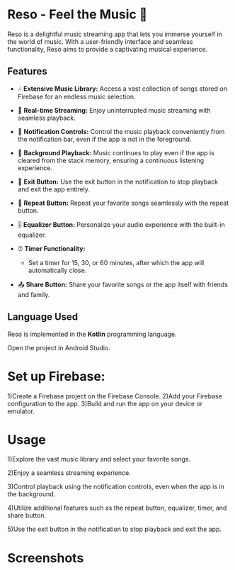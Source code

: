 # Reso - Feel the Music 🎵

Reso is a delightful music streaming app that lets you immerse yourself in the world of music. With a user-friendly interface and seamless functionality, Reso aims to provide a captivating musical experience.

## Features

- 🎶 **Extensive Music Library:** Access a vast collection of songs stored on Firebase for an endless music selection.

- 📡 **Real-time Streaming:** Enjoy uninterrupted music streaming with seamless playback.

- 📱 **Notification Controls:** Control the music playback conveniently from the notification bar, even if the app is not in the foreground.

- 🚀 **Background Playback:** Music continues to play even if the app is cleared from the stack memory, ensuring a continuous listening experience.

- 🛑 **Exit Button:** Use the exit button in the notification to stop playback and exit the app entirely.

- 🔁 **Repeat Button:** Repeat your favorite songs seamlessly with the repeat button.

- 🎚️ **Equalizer Button:** Personalize your audio experience with the built-in equalizer.

- ⏰ **Timer Functionality:**
  - Set a timer for 15, 30, or 60 minutes, after which the app will automatically close.

- 📤 **Share Button:** Share your favorite songs or the app itself with friends and family.

## Language Used

Reso is implemented in the **Kotlin** programming language.

Open the project in Android Studio.

# Set up Firebase:

1)Create a Firebase project on the Firebase Console.
2)Add your Firebase configuration to the app.
3)Build and run the app on your device or emulator.

# Usage
1)Explore the vast music library and select your favorite songs.

2)Enjoy a seamless streaming experience.

3)Control playback using the notification controls, even when the app is in the background.

4)Utilize additional features such as the repeat button, equalizer, timer, and share button.

5)Use the exit button in the notification to stop playback and exit the app.

# Screenshots
